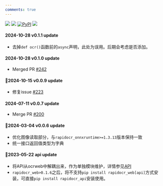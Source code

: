 ```yaml
---
comments: true
---
```


<p>
    <a href=""><img src="https://img.shields.io/badge/Python->=3.6,<3.13-aff.svg"></a>
    <a href=""><img src="https://img.shields.io/badge/OS-Linux%2C%20Win%2C%20Mac-pink.svg"></a>
    <a href="https://pypi.org/project/rapidocr-api/"><img alt="PyPI" src="https://img.shields.io/pypi/v/rapidocr-api"></a>
    <a href="https://pepy.tech/project/rapidocr_api"><img src="https://static.pepy.tech/personalized-badge/rapidocr_api?period=total&units=abbreviation&left_color=grey&right_color=blue&left_text=Downloads"></a>
</p>

#### 2024-10-28 v0.1.1 update

- 去掉`def ocr()`函数前的`async`声明，此处为误用。后期会考虑是否添加。

#### 2024-10-28 v0.1.0 update

- Merged PR [#242](https://github.com/RapidAI/RapidOCR/pull/242)

#### 🍿2024-10-15 v0.0.9 update

- 修复issue [#223](https://github.com/RapidAI/RapidOCR/issues/223)

#### 2024-07-11 v0.0.7 update

- Merge PR [#200](https://github.com/RapidAI/RapidOCR/pull/200)

#### 🥥2024-03-04 v0.0.6 update

- 优化图像读取部分，与`rapidocr_onnxruntime>=1.3.13`版本保持一致
- 统一接口返回值类型为字典

#### 🍜2023-05-22 api update

- 将API从ocrweb中解耦出来，作为单独模块维护，详情参见[API](https://github.com/RapidAI/RapidOCR/tree/main/api)
- `rapidocr_web>0.1.6`之后，将不支持`pip install rapidocr_web[api]`方式安装，可直接`pip install rapidocr_api`安装使用。
